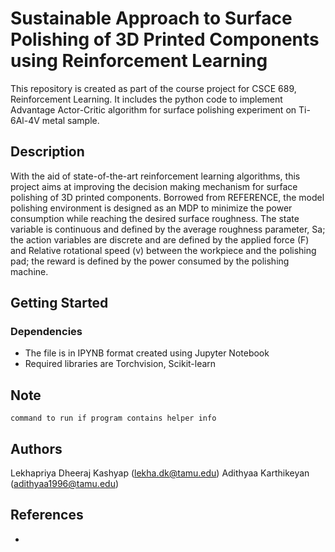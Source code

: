 # Sustainable Approach to Surface Polishing of 3D Printed Components using Reinforcement Learning

This repository is created as part of the course project for CSCE 689, Reinforcement Learning. It includes the python code to implement Advantage Actor-Critic algorithm for surface polishing experiment on Ti-6Al-4V metal sample.

## Description
With the aid of state-of-the-art reinforcement learning algorithms, this project aims at improving the decision making mechanism for surface polishing of 3D printed components. Borrowed from REFERENCE, the model polishing environment is designed as an MDP to minimize the power consumption while reaching the desired surface roughness. The state variable is continuous and defined by the average roughness parameter, Sa; the action variables are discrete and are defined by the applied force (F) and Relative rotational speed (v) between the workpiece and the polishing pad; the reward is defined by the power consumed by the polishing machine. 
 

## Getting Started

### Dependencies

* The file is in IPYNB format created using Jupyter Notebook
* Required libraries are Torchvision, Scikit-learn


## Note
 
```
command to run if program contains helper info
```

## Authors

Lekhapriya Dheeraj Kashyap (lekha.dk@tamu.edu)
Adithyaa Karthikeyan (adithyaa1996@tamu.edu)


## References
* 
